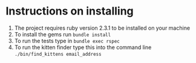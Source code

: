 # Instructions on installing
1. The project requires ruby version 2.3.1 to be installed on your machine
2. To install the gems run `bundle install`
3. To run the tests type in `bundle exec rspec`
4. To run the kitten finder type this into the command line  `./bin/find_kittens email_address`